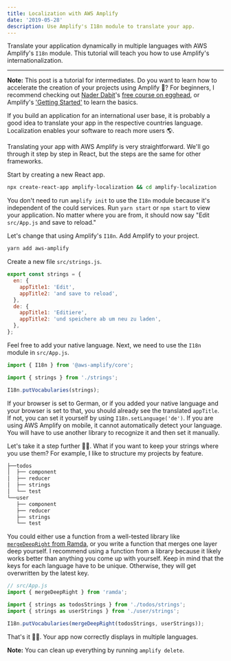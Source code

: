 ```yaml
---
title: Localization with AWS Amplify
date: '2019-05-28'
description: Use Amplify's I18n module to translate your app.
---
```


Translate your application dynamically in multiple languages with AWS Amplify's `I18n` module. This tutorial will teach you how to use Amplify's internationalization.

---

**Note:** This post is a tutorial for intermediates. Do you want to learn how to accelerate the creation of your projects using Amplify 🚀? For beginners, I recommend checking out [Nader Dabit](https://twitter.com/dabit3)'s [free course on egghead](https://egghead.io/courses/building-serverless-web-applications-with-react-aws-amplify), or Amplify's ['Getting Started'](https://aws-amplify.github.io/docs/js/start) to learn the basics.

If you build an application for an international user base, it is probably a good idea to translate your app in the respective countries language. Localization enables your software to reach more users 🌎.

Translating your app with AWS Amplify is very straightforward. We'll go through it step by step in React, but the steps are the same for other frameworks.

Start by creating a new React app.

```bash
npx create-react-app amplify-localization && cd amplify-localization
```

You don't need to run `amplify init` to use the `I18n` module because it's independent of the could services. Run `yarn start` or `npm start` to view your application. No matter where you are from, it should now say "Edit `src/App.js` and save to reload."

Let's change that using Amplify's `I18n`. Add Amplify to your project.

```bash
yarn add aws-amplify
```

Create a new file `src/strings.js`.

```js
export const strings = {
  en: {
    appTitle1: 'Edit',
    appTitle2: 'and save to reload',
  },
  de: {
    appTitle1: 'Editiere',
    appTitle2: 'und speichere ab um neu zu laden',
  },
};
```

Feel free to add your native language. Next, we need to use the `I18n` module in `src/App.js`.

```js
import { I18n } from '@aws-amplify/core';

import { strings } from './strings';

I18n.putVocabularies(strings);
```

If your browser is set to German, or if you added your native language and your browser is set to that, you should already see the translated `appTitle`. If not, you can set it yourself by using `I18n.setLanguage('de')`. If you are using AWS Amplify on mobile, it cannot automatically detect your language. You will have to use another library to recognize it and then set it manually.

Let's take it a step further 👏🏻. What if you want to keep your strings where you use them? For example, I like to structure my projects by feature.

```bash
├──todos
│  ├── component
│  ├── reducer
│  ├── strings
│  └── test
└──user
   ├── component
   ├── reducer
   ├── strings
   └── test
```

You could either use a function from a well-tested library like [`mergeDeepRight` from Ramda](https://ramdajs.com/docs/#mergeDeepRight), or you write a function that merges one layer deep yourself. I recommend using a function from a library because it likely works better than anything you come up with yourself. Keep in mind that the keys for each language have to be unique. Otherwise, they will get overwritten by the latest key.

```js
// src/App.js
import { mergeDeepRight } from 'ramda';

import { strings as todosStrings } from './todos/strings';
import { strings as userStrings } from './user/strings';

I18n.putVocabularies(mergeDeepRight(todosStrings, userStrings));
```

That's it 👍🏻. Your app now correctly displays in multiple languages.

**Note:** You can clean up everything by running `amplify delete`.

